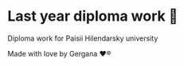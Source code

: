 # Last year diploma work 🏣

Diploma work for Paisii Hilendarsky university

Made with love by Gergana ❤®
